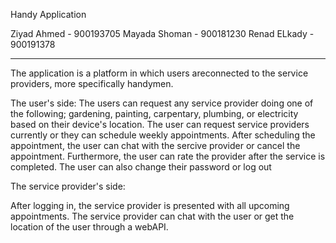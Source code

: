   Handy Application 
  
  Ziyad Ahmed - 900193705
  Mayada Shoman - 900181230
  Renad ELkady - 900191378

  _____________________________

  The application is a platform in which users areconnected to the service providers, more specifically handymen. 
  
  The user's side:
  The users can request any service provider doing one of the following; gardening, painting, carpentary, plumbing, or electricity based on their device's location. The user can request service providers currently or they can schedule weekly appointments. After scheduling the appointment, the user can chat with the sercive provider or cancel the appointment. Furthermore, the user can rate the provider after the service is completed. The user can also change their password or log out
  
  The service provider's side:
  
  After logging in, the service provider is presented with all upcoming appointments. The service provider can chat with the user or get the location of the user through a webAPI. 
  
  
